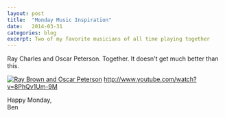 ```yaml
---
layout: post
title:  "Monday Music Inspiration"
date:   2014-03-31
categories: blog
excerpt: Two of my favorite musicians of all time playing together
---
```



Ray Charles and Oscar Peterson. Together.   It doesn't get much better than this.


[![Ray Brown and Oscar Peterson](http://img.youtube.com/vi/8PhQv1Um-9M/0.jpg)](http://www.youtube.com/watch?v=8PhQv1Um-9M)
http://www.youtube.com/watch?v=8PhQv1Um-9M

Happy Monday,<br>
Ben
